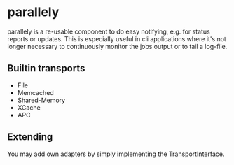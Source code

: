 parallely
=====

parallely is a re-usable component to do easy notifying, e.g. for status reports or updates.
This is especially useful in cli applications where it's not longer necessary to continuously monitor the jobs output or to tail a log-file.

Builtin transports
-----

- File
- Memcached
- Shared-Memory
- XCache
- APC

Extending
-----
You may add own adapters by simply implementing the TransportInterface.

